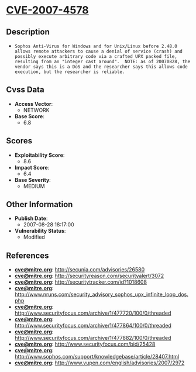 
# [CVE-2007-4578](https://cve.mitre.org/cgi-bin/cvename.cgi?name=CVE-2007-4578)

## Description

- `Sophos Anti-Virus for Windows and for Unix/Linux before 2.48.0 allows remote attackers to cause a denial of service (crash) and possibly execute arbitrary code via a crafted UPX packed file, resulting from an "integer cast around".  NOTE: as of 20070828, the vendor says this is a DoS and the researcher says this allows code execution, but the researcher is reliable.`

## Cvss Data

- **Access Vector**:
  - NETWORK
- **Base Score**:
  - 6.8

## Scores

- **Exploitability Score**:
  - 8.6
- **Impact Score**:
  - 6.4
- **Base Severity**:
  - MEDIUM

## Other Information

- **Publish Date**:
  - 2007-08-28 18:17:00
- **Vulnerability Status**:
  - Modified

## References

- **cve@mitre.org**: http://secunia.com/advisories/26580
- **cve@mitre.org**: http://securityreason.com/securityalert/3072
- **cve@mitre.org**: http://securitytracker.com/id?1018608
- **cve@mitre.org**: http://www.nruns.com/security_advisory_sophos_upx_infinite_loop_dos.php
- **cve@mitre.org**: http://www.securityfocus.com/archive/1/477720/100/0/threaded
- **cve@mitre.org**: http://www.securityfocus.com/archive/1/477864/100/0/threaded
- **cve@mitre.org**: http://www.securityfocus.com/archive/1/477882/100/0/threaded
- **cve@mitre.org**: http://www.securityfocus.com/bid/25428
- **cve@mitre.org**: http://www.sophos.com/support/knowledgebase/article/28407.html
- **cve@mitre.org**: http://www.vupen.com/english/advisories/2007/2972

